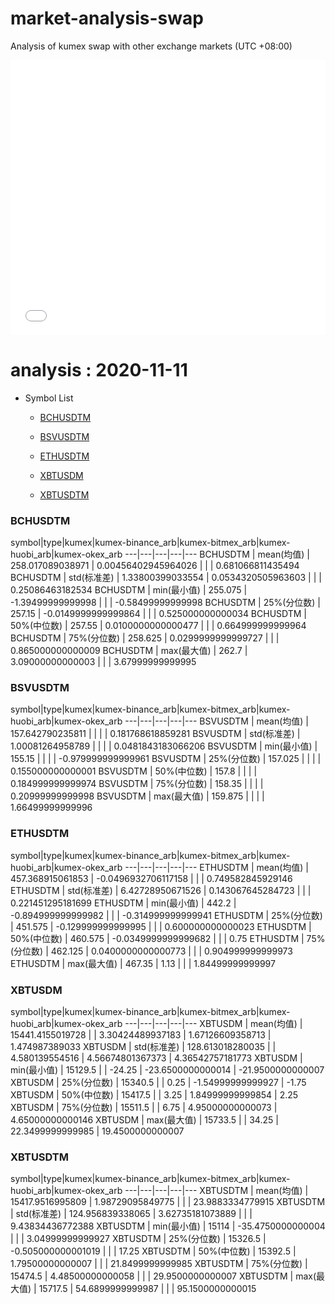 # market-analysis-swap
Analysis of kumex swap with other exchange markets (UTC +08:00)

<iframe width="100%" height="440" src="./data.html" frameborder="no" border="0" scrolling="no"></iframe>

# analysis : 2020-11-11
* Symbol List

  * [BCHUSDTM](#bchusdtm)

  * [BSVUSDTM](#bsvusdtm)

  * [ETHUSDTM](#ethusdtm)

  * [XBTUSDM](#xbtusdm)

  * [XBTUSDTM](#xbtusdtm)


### BCHUSDTM

symbol|type|kumex|kumex-binance_arb|kumex-bitmex_arb|kumex-huobi_arb|kumex-okex_arb
---|---|---|---|---
BCHUSDTM | mean(均值) | 258.017089038971 | 0.00456402945964026 |  |  | 0.681066811435494
BCHUSDTM | std(标准差) | 1.33800399033554 | 0.0534320505963603 |  |  | 0.25086463182534
BCHUSDTM | min(最小值) | 255.075 | -1.39499999999998 |  |  | -0.58499999999998
BCHUSDTM | 25%(分位数) | 257.15 | -0.0149999999999864 |  |  | 0.525000000000034
BCHUSDTM | 50%(中位数) | 257.55 | 0.0100000000000477 |  |  | 0.664999999999964
BCHUSDTM | 75%(分位数) | 258.625 | 0.0299999999999727 |  |  | 0.865000000000009
BCHUSDTM | max(最大值) | 262.7 | 3.09000000000003 |  |  | 3.67999999999995


### BSVUSDTM

symbol|type|kumex|kumex-binance_arb|kumex-bitmex_arb|kumex-huobi_arb|kumex-okex_arb
---|---|---|---|---
BSVUSDTM | mean(均值) | 157.642790235811 |  |  |  | 0.181768618859281
BSVUSDTM | std(标准差) | 1.00081264958789 |  |  |  | 0.0481843183066206
BSVUSDTM | min(最小值) | 155.15 |  |  |  | -0.979999999999961
BSVUSDTM | 25%(分位数) | 157.025 |  |  |  | 0.155000000000001
BSVUSDTM | 50%(中位数) | 157.8 |  |  |  | 0.184999999999974
BSVUSDTM | 75%(分位数) | 158.35 |  |  |  | 0.20999999999998
BSVUSDTM | max(最大值) | 159.875 |  |  |  | 1.66499999999996


### ETHUSDTM

symbol|type|kumex|kumex-binance_arb|kumex-bitmex_arb|kumex-huobi_arb|kumex-okex_arb
---|---|---|---|---
ETHUSDTM | mean(均值) | 457.368915061853 | -0.0496932706117158 |  |  | 0.749582845929146
ETHUSDTM | std(标准差) | 6.42728950671526 | 0.143067645284723 |  |  | 0.221451295181699
ETHUSDTM | min(最小值) | 442.2 | -0.894999999999982 |  |  | -0.314999999999941
ETHUSDTM | 25%(分位数) | 451.575 | -0.129999999999995 |  |  | 0.600000000000023
ETHUSDTM | 50%(中位数) | 460.575 | -0.0349999999999682 |  |  | 0.75
ETHUSDTM | 75%(分位数) | 462.125 | 0.0400000000000773 |  |  | 0.904999999999973
ETHUSDTM | max(最大值) | 467.35 | 1.13 |  |  | 1.84499999999997


### XBTUSDM

symbol|type|kumex|kumex-binance_arb|kumex-bitmex_arb|kumex-huobi_arb|kumex-okex_arb
---|---|---|---|---
XBTUSDM | mean(均值) | 15441.4155019728 |  | 3.30424489937183 | 1.67126609358713 | 1.474987389033
XBTUSDM | std(标准差) | 128.613018280035 |  | 4.580139554516 | 4.56674801367373 | 4.36542757181773
XBTUSDM | min(最小值) | 15129.5 |  | -24.25 | -23.6500000000014 | -21.9500000000007
XBTUSDM | 25%(分位数) | 15340.5 |  | 0.25 | -1.54999999999927 | -1.75
XBTUSDM | 50%(中位数) | 15417.5 |  | 3.25 | 1.84999999999854 | 2.25
XBTUSDM | 75%(分位数) | 15511.5 |  | 6.75 | 4.95000000000073 | 4.65000000000146
XBTUSDM | max(最大值) | 15733.5 |  | 34.25 | 22.3499999999985 | 19.4500000000007


### XBTUSDTM

symbol|type|kumex|kumex-binance_arb|kumex-bitmex_arb|kumex-huobi_arb|kumex-okex_arb
---|---|---|---|---
XBTUSDTM | mean(均值) | 15417.9516995809 | 1.98729095849775 |  |  | 23.9883334779915
XBTUSDTM | std(标准差) | 124.956839338065 | 3.62735181073889 |  |  | 9.43834436772388
XBTUSDTM | min(最小值) | 15114 | -35.4750000000004 |  |  | 3.04999999999927
XBTUSDTM | 25%(分位数) | 15326.5 | -0.505000000001019 |  |  | 17.25
XBTUSDTM | 50%(中位数) | 15392.5 | 1.79500000000007 |  |  | 21.8499999999985
XBTUSDTM | 75%(分位数) | 15474.5 | 4.48500000000058 |  |  | 29.9500000000007
XBTUSDTM | max(最大值) | 15717.5 | 54.6899999999987 |  |  | 95.1500000000015

